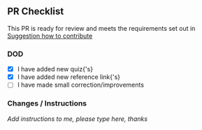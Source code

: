 ## PR Checklist

This PR is ready for review and meets the requirements set out
in [Suggestion how to contribute](CONTRIBUTING.md)

### DOD

- [x] I have added new quiz{'s}
- [x] I have added new reference link{'s}
- [ ] I have made small correction/improvements

### Changes / Instructions

_Add instructions to me, please type here, thanks_
